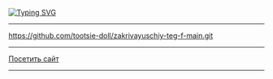 [![Typing SVG](https://readme-typing-svg.demolab.com/?lines=Проект+"Закрывающий+тег";Верстала+Юлия+Гулла)](https://git.io/typing-svg)
<hr>


https://github.com/tootsie-doll/zakrivayuschiy-teg-f-main.git

<hr>

[Посетить сайт](https://tootsie-doll.github.io/zakrivayuschiy-teg-f-main/)
<hr>
